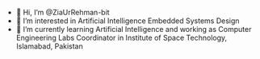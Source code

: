 - 👋 Hi, I’m @ZiaUrRehman-bit
- 👀 I’m interested in Artificial Intelligence Embedded Systems Design
- 🌱 I’m currently learning Artificial Intelligence and working as Computer Engineering Labs Coordinator in Institute of Space Technology, Islamabad, Pakistan 


<!---
ZiaUrRehman-bit/ZiaUrRehman-bit is a ✨ special ✨ repository because its `README.md` (this file) appears on your GitHub profile.
You can click the Preview link to take a look at your changes.
--->
